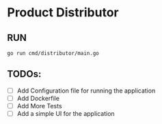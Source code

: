 # Product Distributor

## RUN
`go run cmd/distributor/main.go`

## TODOs:
- [ ] Add Configuration file for running the application
- [ ] Add Dockerfile
- [ ] Add More Tests
- [ ] Add a simple UI for the application